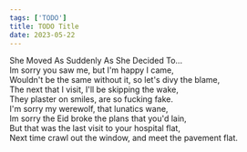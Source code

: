 ```yaml
---
tags: ['TODO']
title: TODO Title
date: 2023-05-22
---
```


She Moved As Suddenly As She Decided To...  
Im sorry you saw me, but I'm happy I came,  
Wouldn't be the same without it, so let's divy the blame,  
The next that I visit, I'll be skipping the wake,  
They plaster on smiles, are so fucking fake.  
I'm sorry my werewolf, that lunatics wane,  
Im sorry the Eid broke the plans that you'd lain,  
But that was the last visit to your hospital flat,  
Next time crawl out the window, and meet the pavement flat.  
